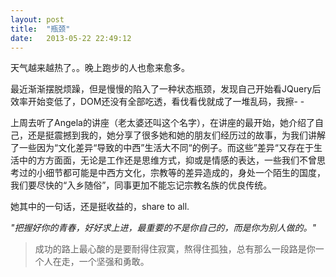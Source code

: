```yaml
---
layout: post
title:  "瓶颈"
date:   2013-05-22 22:49:12
---
```

天气越来越热了。。晚上跑步的人也愈来愈多。

最近渐渐摆脱烦躁，但是慢慢的陷入了一种状态瓶颈，发现自己开始看JQuery后效率开始变低了，DOM还没有全部吃透，看伐看伐就成了一堆乱码，我擦- -

上周去听了Angela的讲座（老太婆还叫这个名字），在讲座的最开始，她介绍了自己，还是挺震撼到我的，她分享了很多她和她的朋友们经历过的故事，为我们讲解了一些因为“文化差异“导致的中西”生活大不同“的例子。而这些”差异“又存在于生活中的方方面面，无论是工作还是思维方式，抑或是情感的表达，一些我们不曾思考过的小细节都可能是中西方文化，宗教等的差异造成的，身处一个陌生的国度，我们要尽快的“入乡随俗”，同事更加不能忘记宗教名族的优良传统。

她其中的一句话，还是挺收益的，share to all.

*"把握好你的青春，好好求上进，最重要的不是你自己的，而是你为别人做的。"*

>成功的路上最心酸的是要耐得住寂寞，熬得住孤独，总有那么一段路是你一个人在走，一个坚强和勇敢。